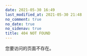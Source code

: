 ```yaml
---
date: 2021-05-30 16:49
last_modified_at: 2021-05-30 21:48
no_comment: true
no_date: true
no_sidenav: true
title: 404 NOT FOUND
---
```

您要访问的页面不存在。
